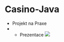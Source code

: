# Casino-Java 
- Projekt na Praxe
- + Prezentace
![](https://i.pinimg.com/originals/e0/55/26/e0552653f2a6f6caba3743ed03893b93.gif)
